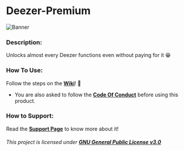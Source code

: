 # Deezer-Premium


![**Banner**](https://raw.githubusercontent.com/TheNolle/Deezer-Premium/master/ReadMe%20Presentation.png)


### Description:
Unlocks almost every Deezer functions even without paying for it 😁


### How To Use:
Follow the steps on the [**Wiki**](https://github.com/TheNolle/Deezer-Premium/wiki)! 🤍
- You are also asked to follow the [**Code Of Conduct**](https://github.com/TheNolle/Deezer-Premium/blob/master/.github/CODE_OF_CONDUCT.md) before using this product.


### How to Support:
Read the [**Support Page**](https://github.com/TheNolle/Deezer-Premium/blob/master/.github/GITHUB_PATREON.md) to know more about it!








###### *This project is licensed under [**GNU General Public License v3.0**](https://github.com/TheNolle/Deezer-Premium/blob/master/LICENSE.md)*
